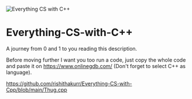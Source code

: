 ![Everything CS with C++](https://user-images.githubusercontent.com/79630997/150352138-6c1733a2-c2f0-4188-9b32-3edef26984ef.gif)

# Everything-CS-with-C++
A journey from 0 and 1 to you reading this description.

Before moving further I want you too run a code, just copy the whole code and paste it on https://www.onlinegdb.com/ (Don't forget to select C++ as language).

https://github.com/rishithakurr/Everything-CS-with-Cpp/blob/main/Thug.cpp
